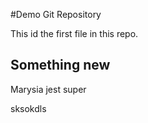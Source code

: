 #Demo Git Repository

This id the first file in this repo.

## Something new

Marysia jest super

sksokdls